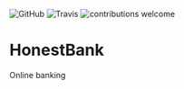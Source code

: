 ![GitHub](https://img.shields.io/github/license/mashape/apistatus.svg) ![Travis](https://travis-ci.org/DyvakYA/honest.bank.png?branch=master) ![contributions welcome](https://img.shields.io/badge/contributions-welcome-brightgreen.svg?style=flat)

# HonestBank
Online banking




